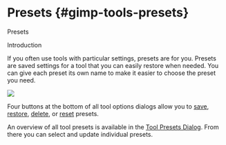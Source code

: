 # Presets {#gimp-tools-presets}

Presets

Introduction

If you often use tools with particular settings, presets are for you.
Presets are saved settings for a tool that you can easily restore when
needed. You can give each preset its own name to make it easier to
choose the preset you need.

![](images/toolbox/tool-options-presets-button-bar.png)

Four buttons at the bottom of all tool options dialogs allow you to
[save](#gimp-tool-options-save), [restore](#gimp-tool-options-restore),
[delete](#gimp-tool-options-delete), or
[reset](#gimp-tool-options-reset) presets.

An overview of all tool presets is available in the [Tool Presets
Dialog](#gimp-tool-preset-dialog). From there you can select and update
individual presets.
